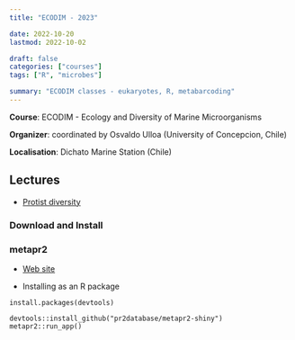 ```yaml
---
title: "ECODIM - 2023"

date: 2022-10-20
lastmod: 2022-10-02

draft: false
categories: ["courses"]
tags: ["R", "microbes"]

summary: "ECODIM classes - eukaryotes, R, metabarcoding"
---
```


__Course__: ECODIM - Ecology and Diversity of Marine Microorganisms

__Organizer__: coordinated by Osvaldo Ulloa (University of Concepcion, Chile)

__Localisation__: Dichato Marine Station (Chile)


## Lectures
* [Protist diversity](https://daniel-vaulot.fr/html/course-ecodim-2023/Metapr2.html) 

### Download and Install


### metapr2

* [Web site](https://shiny.metapr2.org)

* Installing as an R package

```
install.packages(devtools)

devtools::install_github("pr2database/metapr2-shiny")
metapr2::run_app()
```


